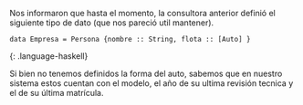 Nos informaron que hasta el momento, la consultora anterior definió el siguiente tipo de dato (que nos pareció util mantener).

~~~
data Empresa = Persona {nombre :: String, flota :: [Auto] }
~~~
{: .language-haskell}

Si bien no tenemos definidos la forma del auto, sabemos que en nuestro sistema estos cuentan con el modelo, el año de su ultima revisión tecnica y el de su última matrícula.